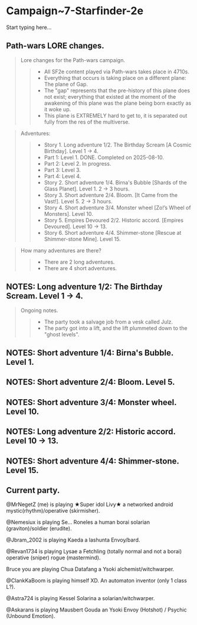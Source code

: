 # Campaign~7-Starfinder-2e

Start typing here...

## Path-wars LORE changes.

> Lore changes for the Path-wars campaign.
>> - All SF2e content played via Path-wars takes place in 4710s.
>> - Everything that occurs is taking place on a different plane: The plane of Gap.
>> - The "gap" represents that the pre-history of this plane does not exist; everything that existed at the moment of the awakening of this plane was the plane being born exactly as it woke up.
>> - This plane is EXTREMELY hard to get to, it is separated out fully from the res of the multiverse.

> Adventures:
>> - Story 1. Long adventure 1/2. The Birthday Scream [A Cosmic Birthday]. Level 1 -> 4.
>> - Part 1: Level 1. DONE. Completed on 2025-08-10.
>> - Part 2: Level 2. In progress.
>> - Part 3: Level 3.
>> - Part 4: Level 4.
>> - Story 2. Short adventure 1/4. Birna's Bubble [Shards of the Glass Planet]. Level 1. 2 -> 3 hours.
>> - Story 3. Short adventure 2/4. Bloom. [It Came from the Vast!]. Level 5. 2 -> 3 hours.
>> - Story 4. Short adventure 3/4. Monster wheel [Zo!’s Wheel of Monsters]. Level 10.
>> - Story 5. Empires Devoured 2/2. Historic accord. [Empires Devoured]. Level 10 -> 13.
>> - Story 6. Short adventure 4/4. Shimmer-stone [Rescue at Shimmer-stone Mine]. Level 15.

> How many adventures are there?
>> - There are 2 long adventures.
>> - There are 4 short adventures.

## NOTES: Long adventure 1/2: The Birthday Scream. Level 1 -> 4.

> Ongoing notes.
>> - The party took a salvage job from a vesk called Julz.
>> - The party got into a lift, and the lift plummeted down to the "ghost levels".

## NOTES: Short adventure 1/4: Birna's Bubble. Level 1.

## NOTES: Short adventure 2/4: Bloom. Level 5.

## NOTES: Short adventure 3/4: Monster wheel. Level 10.

## NOTES: Long adventure 2/2: Historic accord. Level 10 -> 13.

## NOTES: Short adventure 4/4: Shimmer-stone. Level 15.

## Current party.

@MrNegetZ (me) is playing ★Super idol Livy★ a networked android mystic(rhythm)/operative (skirmisher).

@Nemesiux is playing Se... Roneles a human borai solarian (graviton)/soldier (erudite).

@Jbram_2002 is playing Kaeda a lashunta Envoy/bard.

@Revan1734 is playing Lysae a Fetchling (totally normal and not a borai) operative (sniper) rogue (mastermind).

Bruce you are playing Chua Datafang a Ysoki alchemist/witchwarper.

@ClankKaBoom is playing himself XD. An automaton inventor (only 1 class L?).

@Astra724 is playing Kessel Solarina a solarian/witchwarper.

@Askarans is playing Mausbert Gouda an Ysoki Envoy (Hotshot) / Psychic (Unbound Emotion).